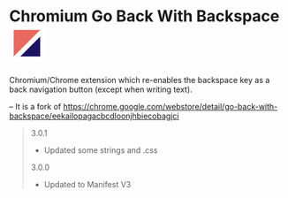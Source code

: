 # Chromium Go Back With Backspace <img src="https://raw.githubusercontent.com/Alex313031/Chromium-Backspace/main/logo.png" width="64"></img>

Chromium/Chrome extension which re-enables the backspace key as a back navigation button (except when writing text).

 &ndash; It is a fork of https://chrome.google.com/webstore/detail/go-back-with-backspace/eekailopagacbcdloonjhbiecobagjci

> 3.0.1
> - Updated some strings and .css
> 
> 3.0.0
> - Updated to Manifest V3
